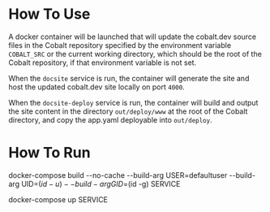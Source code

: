 # How To Use
A docker container will be launched that will update the cobalt.dev source files
in the Cobalt repository specified by the environment variable `COBALT_SRC` or
the current working directory, which should be the root of the Cobalt
repository, if that environment variable is not set.

When the `docsite` service is run, the container will generate the site and host
the updated cobalt.dev site locally on port `4000`.

When the `docsite-deploy` service is run, the container will build and
output the site content in the directory `out/deploy/www` at the root of the
Cobalt directory, and copy the app.yaml deployable into `out/deploy`.

# How To Run
docker-compose build --no-cache --build-arg USER=defaultuser --build-arg UID=$(id -u) --build-arg GID=$(id -g) SERVICE

docker-compose up SERVICE
